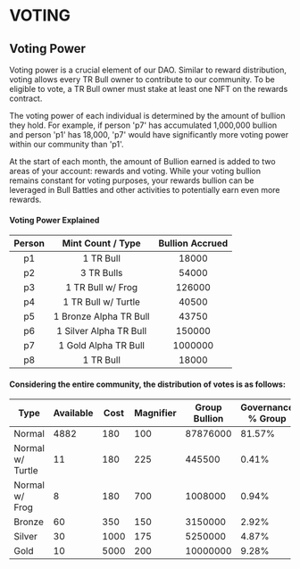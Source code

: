# VOTING

## Voting Power

Voting power is a crucial element of our DAO. Similar to reward distribution, voting allows every TR Bull owner to contribute to our community. To be eligible to vote, a TR Bull owner must stake at least one NFT on the rewards contract.

The voting power of each individual is determined by the amount of bullion they hold. For example, if person 'p7' has accumulated 1,000,000 bullion and person 'p1' has 18,000, 'p7' would have significantly more voting power within our community than 'p1'.

At the start of each month, the amount of Bullion earned is added to two areas of your account: rewards and voting. While your voting bullion remains constant for voting purposes, your rewards bullion can be leveraged in Bull Battles and other activities to potentially earn even more rewards.

#### Voting Power Explained

| Person |    Mint Count / Type   | Bullion Accrued |
| :----: | :--------------------: | :-------------: |
|   p1   |        1 TR Bull       |      18000      |
|   p2   |       3 TR Bulls       |      54000      |
|   p3   |    1 TR Bull w/ Frog   |      126000     |
|   p4   |   1 TR Bull w/ Turtle  |      40500      |
|   p5   | 1 Bronze Alpha TR Bull |      43750      |
|   p6   | 1 Silver Alpha TR Bull |      150000     |
|   p7   |  1 Gold Alpha TR Bull  |     1000000     |
|   p8   |        1 TR Bull       |      18000      |



#### Considering the entire community, the distribution of votes is as follows:



| Type             | Available | Cost | Magnifier | Group Bullion | Governance % Group | Governance % per NFT |
| ---------------- | --------- | ---- | --------- | ------------- | ------------------ | -------------------- |
| Normal           | 4882      | 180  | 100       | 87876000      | 81.57%             | 0.0167%              |
| Normal w/ Turtle | 11        | 180  | 225       | 445500        | 0.41%              | 0.0376%              |
| Normal w/ Frog   | 8         | 180  | 700       | 1008000       | 0.94%              | 0.1170%              |
| Bronze           | 60        | 350  | 150       | 3150000       | 2.92%              | 0.0487%              |
| Silver           | 30        | 1000 | 175       | 5250000       | 4.87%              | 0.1624%              |
| Gold             | 10        | 5000 | 200       | 10000000      | 9.28%              | 0.9283%              |

